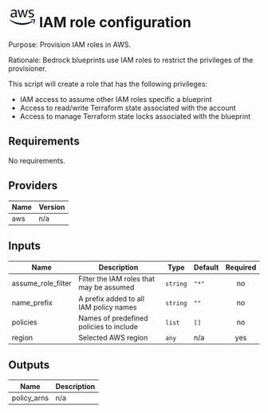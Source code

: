 # ![AWS](aws-logo.png) IAM role configuration

Purpose: Provision IAM roles in AWS.

Rationale: Bedrock blueprints use IAM roles to restrict the privileges of the provisioner.

This script will create a role that has the following privileges:

* IAM access to assume other IAM roles specific a blueprint
* Access to read/write Terraform state associated with the account
* Access to manage Terraform state locks associated with the blueprint

## Requirements

No requirements.

## Providers

| Name | Version |
|------|---------|
| aws | n/a |

## Inputs

| Name | Description | Type | Default | Required |
|------|-------------|------|---------|:--------:|
| assume\_role\_filter | Filter the IAM roles that may be assumed | `string` | `"*"` | no |
| name\_prefix | A prefix added to all IAM policy names | `string` | `""` | no |
| policies | Names of predefined policies to include | `list` | `[]` | no |
| region | Selected AWS region | `any` | n/a | yes |

## Outputs

| Name | Description |
|------|-------------|
| policy\_arns | n/a |

